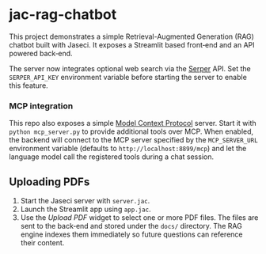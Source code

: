 # jac-rag-chatbot

This project demonstrates a simple Retrieval-Augmented Generation (RAG) chatbot built with Jaseci. It exposes a Streamlit based front‑end and an API powered back‑end.

The server now integrates optional web search via the [Serper](https://serper.dev) API. Set the `SERPER_API_KEY` environment variable before starting the server to enable this feature.

### MCP integration

This repo also exposes a simple [Model Context Protocol](https://github.com/anthropic-ai/mcp) server. Start it with `python mcp_server.py` to provide additional tools over MCP. When enabled, the backend will connect to the MCP server specified by the `MCP_SERVER_URL` environment variable (defaults to `http://localhost:8899/mcp`) and let the language model call the registered tools during a chat session.

## Uploading PDFs

1. Start the Jaseci server with `server.jac`.
2. Launch the Streamlit app using `app.jac`.
3. Use the *Upload PDF* widget to select one or more PDF files. The files are sent to the back‑end and stored under the `docs/` directory. The RAG engine indexes them immediately so future questions can reference their content.

